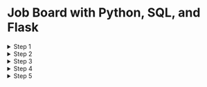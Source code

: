 # Job Board with Python, SQL, and Flask

<details>
<summary>Step 1 </summary>
* Fork repo from Pluralsight
* Make local repo
* Open files with VS Code
</details>

<details>
<summary>Step 2 </summary>
* Create main design in html
* Set up macro for other html pages
</details>

<details>
<summary>Step 3 </summary>
* Create routes for job info
</details>

<details>
<summary>Step 4 </summary>
* Add SQL queries
</details>

<details>
<summary>Step 5 </summary>
* Test
</details>

